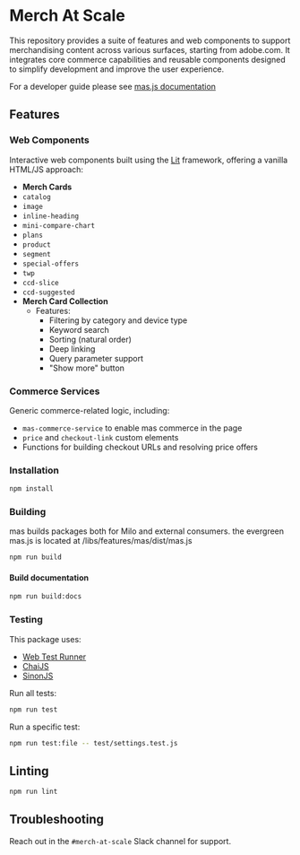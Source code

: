 # Merch At Scale

This repository provides a suite of features and web components to support merchandising content across various surfaces, starting from adobe.com. It integrates core commerce capabilities and reusable components designed to simplify development and improve the user experience.

For a developer guide please see [mas.js documentation](https://www.adobe.com/libs/features/mas/docs/mas.js.html)

## Features

### Web Components

Interactive web components built using the [Lit](https://lit.dev/) framework, offering a vanilla HTML/JS approach:

-   **Merch Cards**
-   `catalog`
-   `image`
-   `inline-heading`
-   `mini-compare-chart`
-   `plans`
-   `product`
-   `segment`
-   `special-offers`
-   `twp`
-   `ccd-slice`
-   `ccd-suggested`
-   **Merch Card Collection**
    -   Features:
        -   Filtering by category and device type
        -   Keyword search
        -   Sorting (natural order)
        -   Deep linking
        -   Query parameter support
        -   "Show more" button

### Commerce Services

Generic commerce-related logic, including:

-   `mas-commerce-service` to enable mas commerce in the page
-   `price` and `checkout-link` custom elements
-   Functions for building checkout URLs and resolving price offers

### Installation

```sh
npm install
```

### Building

mas builds packages both for Milo and external consumers.
the evergreen mas.js is located at /libs/features/mas/dist/mas.js

```sh
npm run build
```

#### Build documentation

```sh
npm run build:docs
```

### Testing

This package uses:

-   [Web Test Runner](https://modern-web.dev/docs/test-runner/overview/)
-   [ChaiJS](https://www.chaijs.com/api/bdd/)
-   [SinonJS](https://sinonjs.org/releases/v15/)

Run all tests:

```sh
npm run test
```

Run a specific test:

```sh
npm run test:file -- test/settings.test.js
```

## Linting

```sh
npm run lint
```

## Troubleshooting

Reach out in the `#merch-at-scale` Slack channel for support.
